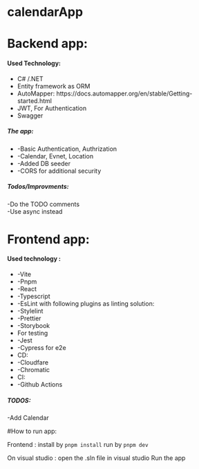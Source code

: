 # calendarApp

# Backend app:


<h4>Used Technology:</h4>
<ul>
<li>C# /.NET </li>
<li>Entity framework as ORM</li>
<li>AutoMapper: https://docs.automapper.org/en/stable/Getting-started.html </li>
<li>JWT, For Authentication </li>
<li>Swagger</li>
</ul>

<h5>The app:</h5>
<ul>
<li>-Basic Authentication, Authrization  </li>
<li>-Calendar, Evnet, Location </li>
<li>-Added DB seeder </li>
<li>-CORS for additional security </li>
</ul>

<h5>Todos/Improvments:</h5>
-Do the TODO comments <br/>
-Use async instead

# Frontend app:

<h4>Used technology :</h4>
<ul>
<li>-Vite </li>
<li>-Pnpm </li>
<li>-React </li>
<li>-Typescript  </li>

<li>-EsLint with following plugins as linting solution:  </li>
<li>-Stylelint </li>
<li>-Prettier </li>
<li>-Storybook  </li>

<li>For testing </li>
<li>-Jest </li>
<li>-Cypress for e2e </li>

<li>CD: </li>
<li>-Cloudfare  </li>
<li>-Chromatic </li>

<li>CI: </li>
<li>-Github Actions </li>
</ul>


<h5>TODOS:</h5>
-Add Calendar <br/>


#How to run app:

Frontend :
install by `pnpm install`
run by `pnpm dev`


On visual studio :
open the .sln file in visual studio
Run the app

